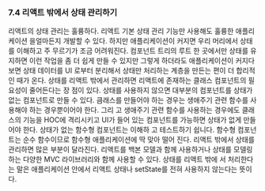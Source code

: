 ### 7.4 리액트 밖에서 상태 관리하기

리액트의 상태 관리는 훌륭하다. 리액트 기본 상태 관리 기능만 사용해도 훌륭한 애플리케이션
을얼마든지 개발할 수 있다. 하지만 애플리케이션이 커지면 우리 머리에서 상태를 이해하고 주
무르기가 조금 어려워진다. 컴포넌트 트리의 루트 한 곳에서만 상태를 유지하면 이런 작업을 좀
더 쉽게 만들 수 있지만 그렇게 하더라도 애플리케이션이 커지다 보면 상태 데이터를 UI
로부터 분리해서 상태만 처리하는 계층을 만든는 편이 더 합리적인 때가 온다.
상태를 리액트 밖에서 관리하면 리액트에 존재하는 클래스 컴포넌트의 필요성이 줄어든다는 장
점이 있다. 상태를 사용하지 않으면 대부분의 컴포넌트를 상태가 없는 컴포넌트로 만들 수 있다.
큼래스를 만들어야 하는 경우는 생애주기 관련 함수를 사용해야 하는 경우뿐이어야 한다. 그리
고 생애주기 관련 함수를 사용하는 경우에도 클래스의 기능을 HOC에 격리시키고 UI가 들어
있는 컴포넌트를 가능하면 상태가 없게 만들어야 한다. 상태가 없는 함수형 컴포넌트는 이해하
고 테스트하기 쉽니다. 함수형 컴포넌트는 순수 함수이므로 함수형 애플리케이션에 딱 맞아 떨어
진다.
리액트 밖에서 상태를 관리하면 많은 부분이 달라진다. 리액트를 백본 모델과 함께 사용하거나
상태를 모델링하는 다양한 MVC 라이브러리와 함께 사용할 수 있다. 상태를 리액트 밖에
서 처리한다는 말은 애플리케이션 안에서 리액트 상태나 setState를 전혀 사용하지 않는다는
뜻이다.
